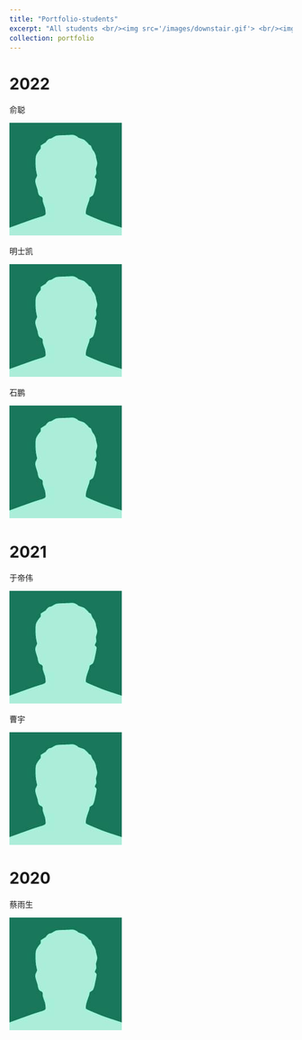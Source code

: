 ```yaml
---
title: "Portfolio-students"
excerpt: "All students <br/><img src='/images/downstair.gif'> <br/><img src='/images/2493466.jpg'>"
collection: portfolio
---
```





# 2022
俞聪

![俞聪](/images/bio-photo-2.jpg "俞聪")

明士凯

![明士凯](/images/bio-photo-2.jpg "明士凯")

石鹏

![石鹏](/images/bio-photo-2.jpg "石鹏")

# 2021
于帝伟

![于帝伟](/images/bio-photo-2.jpg "于帝伟")

曹宇

![曹宇](/images/bio-photo-2.jpg "曹宇")

# 2020
蔡雨生

![蔡雨生](/images/bio-photo-2.jpg "蔡雨生")

